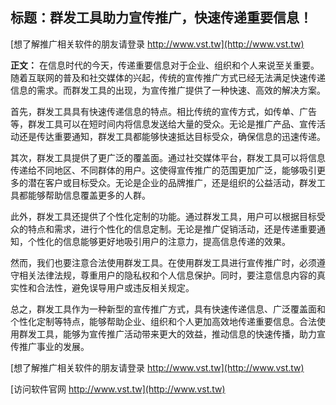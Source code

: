 ## **标题：群发工具助力宣传推广，快速传递重要信息！**

[想了解推广相关软件的朋友请登录 http://www.vst.tw](http://www.vst.tw)

**正文：**
在信息时代的今天，传递重要信息对于企业、组织和个人来说至关重要。随着互联网的普及和社交媒体的兴起，传统的宣传推广方式已经无法满足快速传递信息的需求。而群发工具的出现，为宣传推广提供了一种快速、高效的解决方案。

首先，群发工具具有快速传递信息的特点。相比传统的宣传方式，如传单、广告等，群发工具可以在短时间内将信息发送给大量的受众。无论是推广产品、宣传活动还是传达重要通知，群发工具都能够快速抵达目标受众，确保信息的迅速传递。

其次，群发工具提供了更广泛的覆盖面。通过社交媒体平台，群发工具可以将信息传递给不同地区、不同群体的用户。这使得宣传推广的范围更加广泛，能够吸引更多的潜在客户或目标受众。无论是企业的品牌推广，还是组织的公益活动，群发工具都能够帮助信息覆盖更多的人群。

此外，群发工具还提供了个性化定制的功能。通过群发工具，用户可以根据目标受众的特点和需求，进行个性化的信息定制。无论是推广促销活动，还是传递重要通知，个性化的信息能够更好地吸引用户的注意力，提高信息传递的效果。

然而，我们也要注意合法使用群发工具。在使用群发工具进行宣传推广时，必须遵守相关法律法规，尊重用户的隐私权和个人信息保护。同时，要注意信息内容的真实性和合法性，避免误导用户或违反相关规定。

总之，群发工具作为一种新型的宣传推广方式，具有快速传递信息、广泛覆盖面和个性化定制等特点，能够帮助企业、组织和个人更加高效地传递重要信息。合法使用群发工具，能够为宣传推广活动带来更大的效益，推动信息的快速传播，助力宣传推广事业的发展。

[想了解推广相关软件的朋友请登录 http://www.vst.tw](http://www.vst.tw)


[访问软件官网 http://www.vst.tw](http://www.vst.tw)
